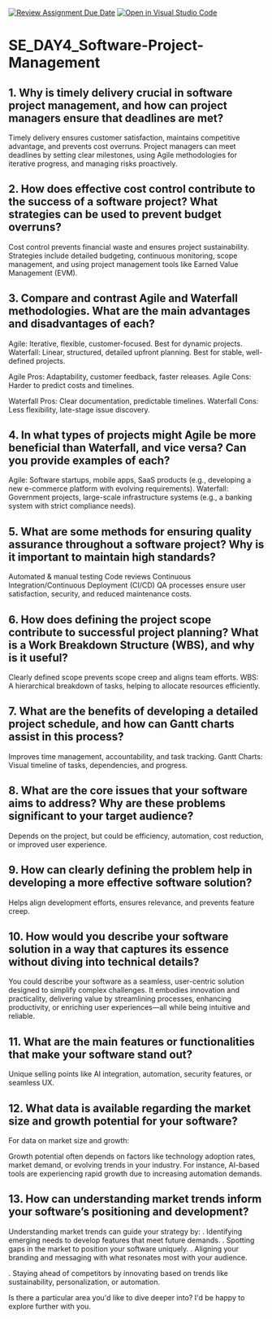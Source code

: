 [![Review Assignment Due Date](https://classroom.github.com/assets/deadline-readme-button-22041afd0340ce965d47ae6ef1cefeee28c7c493a6346c4f15d667ab976d596c.svg)](https://classroom.github.com/a/9pw6JKcu)
[![Open in Visual Studio Code](https://classroom.github.com/assets/open-in-vscode-2e0aaae1b6195c2367325f4f02e2d04e9abb55f0b24a779b69b11b9e10269abc.svg)](https://classroom.github.com/online_ide?assignment_repo_id=18963841&assignment_repo_type=AssignmentRepo)
# SE_DAY4_Software-Project-Management
## 1. Why is timely delivery crucial in software project management, and how can project managers ensure that deadlines are met?

Timely delivery ensures customer satisfaction, maintains competitive advantage, and prevents cost overruns. Project managers can meet deadlines by setting clear milestones, using Agile methodologies for iterative progress, and managing risks proactively.



## 2. How does effective cost control contribute to the success of a software project? What strategies can be used to prevent budget overruns?

Cost control prevents financial waste and ensures project sustainability. Strategies include detailed budgeting, continuous monitoring, scope management, and using project management tools like Earned Value Management (EVM).



## 3. Compare and contrast Agile and Waterfall methodologies. What are the main advantages and disadvantages of each?

Agile: Iterative, flexible, customer-focused. Best for dynamic projects.
Waterfall: Linear, structured, detailed upfront planning. Best for stable, well-defined projects.

Agile Pros: Adaptability, customer feedback, faster releases.
Agile Cons: Harder to predict costs and timelines.

Waterfall Pros: Clear documentation, predictable timelines.
Waterfall Cons: Less flexibility, late-stage issue discovery.



## 4. In what types of projects might Agile be more beneficial than Waterfall, and vice versa? Can you provide examples of each?

Agile: Software startups, mobile apps, SaaS products (e.g., developing a new e-commerce platform with evolving requirements).
Waterfall: Government projects, large-scale infrastructure systems (e.g., a banking system with strict compliance needs).




## 5. What are some methods for ensuring quality assurance throughout a software project? Why is it important to maintain high standards?

Automated & manual testing
Code reviews
Continuous Integration/Continuous Deployment (CI/CD)
QA processes ensure user satisfaction, security, and reduced maintenance costs.



## 6. How does defining the project scope contribute to successful project planning? What is a Work Breakdown Structure (WBS), and why is it useful?

Clearly defined scope prevents scope creep and aligns team efforts.
WBS: A hierarchical breakdown of tasks, helping to allocate resources efficiently.




## 7. What are the benefits of developing a detailed project schedule, and how can Gantt charts assist in this process?

Improves time management, accountability, and task tracking.
Gantt Charts: Visual timeline of tasks, dependencies, and progress.



## 8. What are the core issues that your software aims to address? Why are these problems significant to your target audience?

Depends on the project, but could be efficiency, automation, cost reduction, or improved user experience.



## 9. How can clearly defining the problem help in developing a more effective software solution?

Helps align development efforts, ensures relevance, and prevents feature creep.




## 10. How would you describe your software solution in a way that captures its essence without diving into technical details?

You could describe your software as a seamless, user-centric solution designed to simplify complex challenges. It embodies innovation and practicality, delivering value by streamlining processes, enhancing productivity, or enriching user experiences—all while being intuitive and reliable.



## 11. What are the main features or functionalities that make your software stand out?

Unique selling points like AI integration, automation, security features, or seamless UX.

## 12. What data is available regarding the market size and growth potential for your software?

For data on market size and growth:

Growth potential often depends on factors like technology adoption rates, market demand, or evolving trends in your industry. For instance, AI-based tools are experiencing rapid growth due to increasing automation demands.



## 13. How can understanding market trends inform your software’s positioning and development?

Understanding market trends can guide your strategy by:
. Identifying emerging needs to develop features that meet future demands.
. Spotting gaps in the market to position your software uniquely.
. Aligning your branding and messaging with what resonates most with your
audience.

. Staying ahead of competitors by innovating based on trends like sustainability,
personalization, or automation.

Is there a particular area you'd like to dive deeper into? I'd be happy to explore
further with you.





